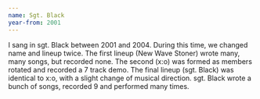 ```yaml
---
name: Sgt. Black
year-from: 2001
---
```


I sang in sgt. Black between 2001 and 2004. During this time, we changed name and lineup twice. The first lineup (New Wave Stoner) wrote many, many songs, but recorded none. The second (x:o) was formed as members rotated and recorded a 7 track demo. The final lineup (sgt. Black) was identical to x:o, with a slight change of musical direction. sgt. Black wrote a bunch of songs, recorded 9 and performed many times.